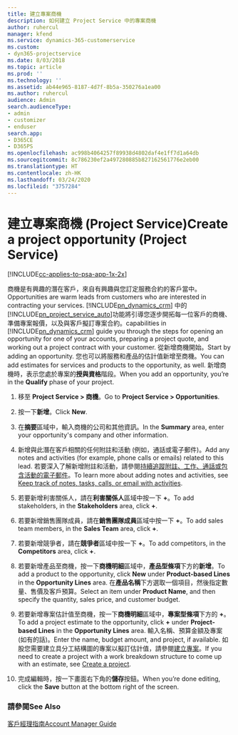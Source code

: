 ```yaml
---
title: 建立專案商機
description: 如何建立 Project Service 中的專案商機
author: ruhercul
manager: kfend
ms.service: dynamics-365-customerservice
ms.custom:
- dyn365-projectservice
ms.date: 8/03/2018
ms.topic: article
ms.prod: ''
ms.technology: ''
ms.assetid: ab44e965-8187-4d7f-8b5a-350276a1ea00
ms.author: ruhercul
audience: Admin
search.audienceType:
- admin
- customizer
- enduser
search.app:
- D365CE
- D365PS
ms.openlocfilehash: ac998b4064257f89938d4802daf4e1ff7d1a64db
ms.sourcegitcommit: 8c786230ef2a497280885b827162561776e2eb00
ms.translationtype: HT
ms.contentlocale: zh-HK
ms.lasthandoff: 03/24/2020
ms.locfileid: "3757284"
---
```

# <a name="create-a-project-opportunity-project-service"></a><span data-ttu-id="fb05d-103">建立專案商機 (Project Service)</span><span class="sxs-lookup"><span data-stu-id="fb05d-103">Create a project opportunity (Project Service)</span></span>

[!INCLUDE[cc-applies-to-psa-app-1x-2x](../includes/cc-applies-to-psa-app-1x-2x.md)]

<span data-ttu-id="fb05d-104">商機是有興趣的潛在客戶，來自有興趣與您訂定服務合約的客戶當中。</span><span class="sxs-lookup"><span data-stu-id="fb05d-104">Opportunities are warm leads from customers who are interested in contracting your services.</span></span> [!INCLUDE[pn_dynamics_crm](../includes/pn-dynamics-crm.md)] <span data-ttu-id="fb05d-105">中的[!INCLUDE[pn_project_service_auto](../includes/pn-project-service-auto.md)]功能將引導您逐步開拓每一位客戶的商機、準備專案報價，以及與客戶擬訂專案合約。</span><span class="sxs-lookup"><span data-stu-id="fb05d-105">capabilities in [!INCLUDE[pn_dynamics_crm](../includes/pn-dynamics-crm.md)] guide you through the steps for opening an opportunity for one of your accounts, preparing a project quote, and working out a project contract with your customer.</span></span> <span data-ttu-id="fb05d-106">從新增商機開始。</span><span class="sxs-lookup"><span data-stu-id="fb05d-106">Start by adding an opportunity.</span></span> <span data-ttu-id="fb05d-107">您也可以將服務和產品的估計值新增至商機。</span><span class="sxs-lookup"><span data-stu-id="fb05d-107">You can add estimates for services and products to the opportunity, as well.</span></span> <span data-ttu-id="fb05d-108">新增商機時，表示您處於專案的**授與資格**階段。</span><span class="sxs-lookup"><span data-stu-id="fb05d-108">When you add an opportunity, you’re in the **Qualify** phase of your project.</span></span>  
  
1.  <span data-ttu-id="fb05d-109">移至 **Project Service > 商機**。</span><span class="sxs-lookup"><span data-stu-id="fb05d-109">Go to **Project Service > Opportunities**.</span></span>  
  
2.  <span data-ttu-id="fb05d-110">按一下**新增**。</span><span class="sxs-lookup"><span data-stu-id="fb05d-110">Click **New**.</span></span>  
  
3.  <span data-ttu-id="fb05d-111">在**摘要**區域中，輸入商機的公司和其他資訊。</span><span class="sxs-lookup"><span data-stu-id="fb05d-111">In the **Summary** area, enter your opportunity's company and other information.</span></span>  
  
4.  <span data-ttu-id="fb05d-112">新增與此潛在客戶相關的任何附註和活動 (例如，通話或電子郵件)。</span><span class="sxs-lookup"><span data-stu-id="fb05d-112">Add any notes and activities (for example, phone calls or emails) related to this lead.</span></span> <span data-ttu-id="fb05d-113">若要深入了解新增附註和活動，請參閱[持續追蹤附註、工作、通話或包含活動的電子郵件](../basics/work-with-activities.md)。</span><span class="sxs-lookup"><span data-stu-id="fb05d-113">To learn more about adding notes and activities, see [Keep track of notes, tasks, calls, or email with activities](../basics/work-with-activities.md).</span></span>  
  
5.  <span data-ttu-id="fb05d-114">若要新增利害關係人，請在**利害關係人**區域中按一下 **+**。</span><span class="sxs-lookup"><span data-stu-id="fb05d-114">To add stakeholders, in the **Stakeholders** area, click **+**.</span></span>  
  
6.  <span data-ttu-id="fb05d-115">若要新增銷售團隊成員，請在**銷售團隊成員**區域中按一下 **+**。</span><span class="sxs-lookup"><span data-stu-id="fb05d-115">To add sales team members, in the **Sales Team** area, click **+**.</span></span>  
  
7.  <span data-ttu-id="fb05d-116">若要新增競爭者，請在**競爭者**區域中按一下 **+**。</span><span class="sxs-lookup"><span data-stu-id="fb05d-116">To add competitors, in the **Competitors** area, click **+**.</span></span>  
  
8.  <span data-ttu-id="fb05d-117">若要新增產品至商機，按一下**商機明細**區域中，**產品型條項**下方的**新增**。</span><span class="sxs-lookup"><span data-stu-id="fb05d-117">To add a product to the opportunity, click **New** under **Product-based Lines** in the **Opportunity Lines** area.</span></span> <span data-ttu-id="fb05d-118">在**產品名稱**下方選取一個項目，然後指定數量、售價及客戶預算。</span><span class="sxs-lookup"><span data-stu-id="fb05d-118">Select an item under **Product Name**, and then specify the quantity, sales price, and customer budget.</span></span>  
  
9. <span data-ttu-id="fb05d-119">若要新增專案估計值至商機，按一下**商機明細**區域中，**專案型條項**下方的 **+**。</span><span class="sxs-lookup"><span data-stu-id="fb05d-119">To add a project estimate to the opportunity, click **+** under **Project-based Lines** in the **Opportunity Lines** area.</span></span> <span data-ttu-id="fb05d-120">輸入名稱、預算金額及專案 (如有的話)。</span><span class="sxs-lookup"><span data-stu-id="fb05d-120">Enter the name, budget amount, and project, if available.</span></span> <span data-ttu-id="fb05d-121">如股您需要建立具分工結構圖的專案以擬訂估計值，請參閱[建立專案](../project-service/create-project.md)。</span><span class="sxs-lookup"><span data-stu-id="fb05d-121">If you need to create a project with a work breakdown structure to come up with an estimate, see [Create a project](../project-service/create-project.md).</span></span>  
  
10. <span data-ttu-id="fb05d-122">完成編輯時，按一下畫面右下角的**儲存**按鈕。</span><span class="sxs-lookup"><span data-stu-id="fb05d-122">When you’re done editing, click the **Save** button at the bottom right of the screen.</span></span>  
  
### <a name="see-also"></a><span data-ttu-id="fb05d-123">請參閱</span><span class="sxs-lookup"><span data-stu-id="fb05d-123">See Also</span></span>  
 [<span data-ttu-id="fb05d-124">客戶經理指南</span><span class="sxs-lookup"><span data-stu-id="fb05d-124">Account Manager Guide</span></span>](../project-service/account-manager-guide.md)
